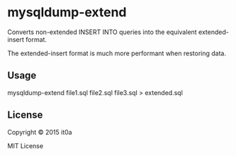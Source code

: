 # mysqldump-extend

Converts non-extended INSERT INTO queries into the equivalent extended-insert format.

The extended-insert format is much more performant when restoring data.

## Usage

mysqldump-extend file1.sql file2.sql file3.sql > extended.sql

## License

Copyright © 2015 it0a

MIT License
